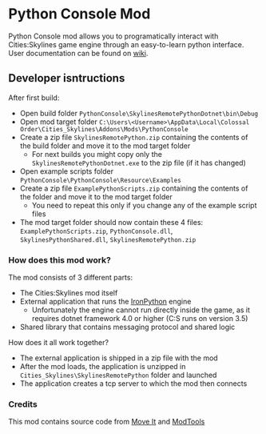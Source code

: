 # Python Console Mod

Python Console mod allows you to programatically interact with Cities:Skylines game engine through an easy-to-learn python interface. User documentation can be found on [wiki](https://github.com/Strdate/PythonConsole/wiki).

## Developer isntructions

After first build:

- Open build folder `PythonConsole\SkylinesRemotePythonDotnet\bin\Debug`
- Open mod target folder `C:\Users\<Username>\AppData\Local\Colossal Order\Cities_Skylines\Addons\Mods\PythonConsole`
- Create a zip file `SkylinesRemotePython.zip` containing the contents of the build folder and move it to the mod target folder
  - For next builds you might copy only the `SkylinesRemotePythonDotnet.exe` to the zip file (if it has changed)
- Open example scripts folder `PythonConsole\PythonConsole\Resource\Examples`
- Create a zip file `ExamplePythonScripts.zip` containing the contents of the folder and move it to the mod target folder
  - You need to repeat this only if you change any of the example script files
- The mod target folder should now contain these 4 files: `ExamplePythonScripts.zip`, `PythonConsole.dll`, `SkylinesPythonShared.dll`, `SkylinesRemotePython.zip`

### How does this mod work?

The mod consists of 3 different parts:

 - The Cities:Skylines mod itself
 - External application that runs the [IronPython](https://ironpython.net/) engine
   - Unfortunately the engine cannot run directly inside the game, as it requires dotnet framework 4.0 or higher (C:S runs on version 3.5)
 - Shared library that contains messaging protocol and shared logic

How does it all work together?

 - The external application is shipped in a zip file with the mod
 - After the mod loads, the application is unzipped in `Cities_Skylines\SkylinesRemotePython` folder and launched
 - The application creates a tcp server to which the mod then connects

### Credits

This mod contains source code from [Move It](https://github.com/Quboid/CS-MoveIt) and [ModTools](https://github.com/bloodypenguin/Skylines-ModTools)
